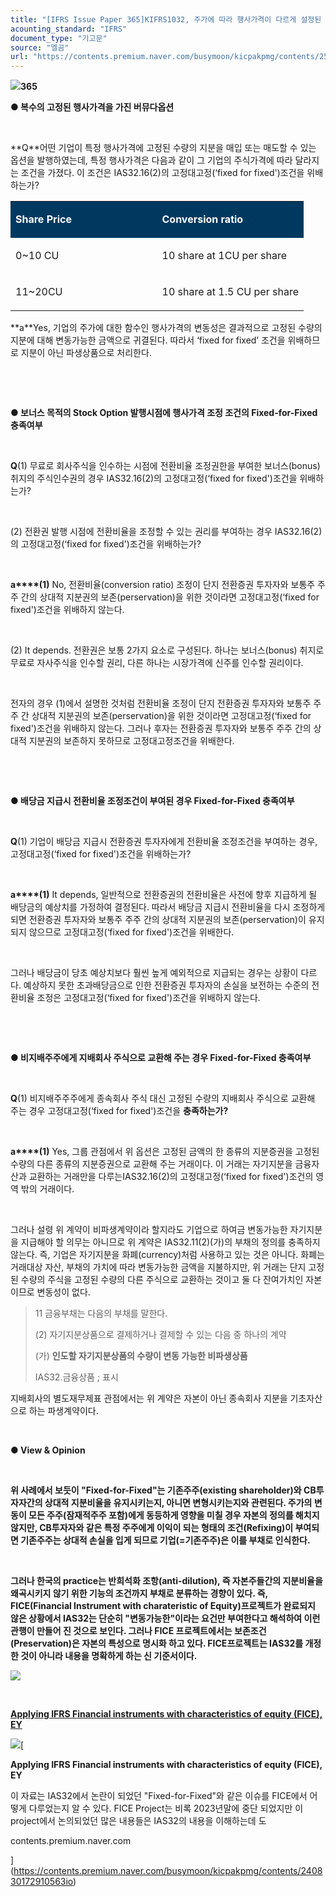 ```yaml
---
title: "[IFRS Issue Paper 365]KIFRS1032, 주가에 따라 행사가격이 다르게 설정된 전환조건 등"
acounting_standard: "IFRS"
document_type: "기고문"
source: "엘곰"
url: "https://contents.premium.naver.com/busymoon/kicpakpmg/contents/250206171142903qn"
---
```

![](https://n2.news.naver.com/l.gif?type=content)**365**

**● 복수의 고정된 행사가격을 가진 버뮤다옵션**

**​**

**Q​**어떤 기업이 특정 행사가격에 고정된 수량의 지분을 매입 또는 매도할 수 있는 옵션을 발행하였는데, 특정 행사가격은 다음과 같이 그 기업의 주식가격에 따라 달라지는 조건을 가졌다. 이 조건은 IAS32.16(2)의 고정대고정(‘fixed for fixed')조건을 위배하는가?

<table style=""><tbody><tr><td colspan="1" rowspan="1" style="width: 50.0%; height: 43.0px;  background-color: #003960;"><div><p style=""><span style="color:#ffffff;"><b>Share Price</b></span></p></div></td><td colspan="1" rowspan="1" style="width: 50.0%; height: 43.0px;  background-color: #003960;"><div><p style=""><span style="color:#ffffff;"><b>Conversion ratio</b></span></p></div></td></tr><tr><td colspan="1" rowspan="1" style="width: 50.0%; height: 43.0px;  "><div><p style=""><span style="">0~10 CU</span></p></div></td><td colspan="1" rowspan="1" style="width: 50.0%; height: 43.0px;  "><div><p style=""><span style="">10 share at 1CU per share</span></p></div></td></tr><tr><td colspan="1" rowspan="1" style="width: 50.0%; height: 43.0px;  "><div><p style=""><span style="">11~20CU</span></p></div></td><td colspan="1" rowspan="1" style="width: 50.0%; height: 43.0px;  "><div><p style=""><span style="">10 share at 1.5 CU per share</span></p></div></td></tr></tbody></table>

**a​**Yes, 기업의 주가에 대한 함수인 행사가격의 변동성은 결과적으로 고정된 수량의 지분에 대해 변동가능한 금액으로 귀결된다. 따라서 ‘fixed for fixed’ 조건을 위배하므로 지분이 아닌 파생상품으로 처리한다.

​

​

**● 보너스 목적의 Stock Option 발행시점에 행사가격 조정 조건의 Fixed-for-Fixed 충족여부**

**​**

**Q​**(1) 무료로 회사주식을 인수하는 시점에 전환비율 조정권한을 부여한 보너스(bonus) 취지의 주식인수권의 경우 IAS32.16(2)의 고정대고정(‘fixed for fixed')조건을 위배하는가?

​

(2) 전환권 발행 시점에 전환비율을 조정할 수 있는 권리를 부여하는 경우 IAS32.16(2)의 고정대고정(‘fixed for fixed')조건을 위배하는가?

​

**a​****(1)** No, 전환비율(conversion ratio) 조정이 단지 전환증권 투자자와 보통주 주주 간의 상대적 지분권의 보존(perservation)을 위한 것이라면 고정대고정(‘fixed for fixed')조건을 위배하지 않는다.

​

(2) It depends. 전환권은 보통 2가지 요소로 구성된다. 하나는 보너스(bonus) 취지로 무료로 자사주식을 인수할 권리, 다른 하나는 시장가격에 신주를 인수할 권리이다.

​

전자의 경우 (1)에서 설명한 것처럼 전환비율 조정이 단지 전환증권 투자자와 보통주 주주 간 상대적 지분권의 보존(perservation)을 위한 것이라면 고정대고정(‘fixed for fixed')조건을 위배하지 않는다. 그러나 후자는 전환증권 투자자와 보통주 주주 간의 상대적 지분권의 보존하지 못하므로 고정대고정조건을 위배한다.

​

​

**● 배당금 지급시 전환비율 조정조건이 부여된 경우 Fixed-for-Fixed 충족여부**

**​**

**Q​**(1) 기업이 배당금 지급시 전환증권 투자자에게 전환비율 조정조건을 부여하는 경우, 고정대고정(‘fixed for fixed')조건을 위배하는가?

​

**a​****(1)** It depends, 일반적으로 전환증권의 전환비율은 사전에 향후 지급하게 될 배당금의 예상치를 가정하여 결정된다. 따라서 배당금 지급시 전환비율을 다시 조정하게 되면 전환증권 투자자와 보통주 주주 간의 상대적 지분권의 보존(perservation)이 유지되지 않으므로 고정대고정(‘fixed for fixed')조건을 위배한다.

​

그러나 배당금이 당초 예상치보다 훨씬 높게 예외적으로 지급되는 경우는 상황이 다르다. 예상하지 못한 초과배당금으로 인한 전환증권 투자자의 손실을 보전하는 수준의 전환비율 조정은 고정대고정(‘fixed for fixed')조건을 위배하지 않는다.

**​**

**​**

**● 비지배주주에게 지배회사 주식으로 교환해 주는 경우 Fixed-for-Fixed 충족여부**

**​**

**Q​**(1) 비지배주주주에게 종속회사 주식 대신 고정된 수량의 지배회사 주식으로 교환해 주는 경우 고정대고정(‘fixed for fixed')조건을 **충족하는가?**

​

**a​****(1)** Yes, 그룹 관점에서 위 옵션은 고정된 금액의 한 종류의 지분증권을 고정된 수량의 다른 종류의 지분증권으로 교환해 주는 거래이다. 이 거래는 자기지분을 금융자산과 교환하는 거래만을 다루는IAS32.16(2)의 고정대고정(‘fixed for fixed')조건의 영역 밖의 거래이다.

​

그러나 설령 위 계약이 비파생계약이라 할지라도 기업으로 하여금 변동가능한 자기지분을 지급해야 할 의무는 아니므로 위 계약은 IAS32.11(2)(가)의 부채의 정의를 충족하지 않는다. 즉, 기업은 자기지분을 화폐(currency)처럼 사용하고 있는 것은 아니다. 화폐는 거래대상 자산, 부채의 가치에 따라 변동가능한 금액을 지불하지만, 위 거래는 단지 고정된 수량의 주식을 고정된 수량의 다른 주식으로 교환하는 것이고 둘 다 잔여가치인 자본이므로 변동성이 없다.

> 11 금융부채는 다음의 부채를 말한다.
> 
> (2) 자기지분상품으로 결제하거나 결제할 수 있는 다음 중 하나의 계약
> 
> (가) **인도할 자기지분상품의 수량이 변동 가능한 비파생상품**
> 
> IAS32.금융상품 ; 표시

지배회사의 별도재무제표 관점에서는 위 계약은 자본이 아닌 종속회사 지분을 기초자산으로 하는 파생계약이다.

​

**● View & Opinion**

**​**

**위 사례에서 보듯이 "Fixed-for-Fixed"는 기존주주(existing shareholder)와 CB투자자간의 상대적 지분비율을 유지시키는지, 아니면 변형시키는지와 관련된다. 주가의 변동이 모든 주주(잠재적주주 포함)에게 동등하게 영향을 미칠 경우 자본의 정의를 해치지 않지만, CB투자자와 같은 특정 주주에게 이익이 되는 형태의 조건(Refixing)이 부여되면 기존주주는 상대적 손실을 입게 되므로 기업(=기존주주)은 이를 부채로 인식한다.**

**​**

**그러나 한국의 practice는 반희석화 조항(anti-dilution), 즉 자본주들간의 지분비율을 왜곡시키지 않기 위한 기능의 조건까지 부채로 분류하는 경향이 있다. 즉, FICE(Financial Instrument with charateristic of Equity)프로젝트가 완료되지 않은 상황에서 IAS32는 단순히 "변동가능한"이라는 요건만 부여한다고 해석하여 이런 관행이 만들어 진 것으로 보인다. 그러나 FICE 프로젝트에서는 보존조건(Preservation)은 자본의 특성으로 명시화 하고 있다. FICE프로젝트는 IAS32를 개정한 것이 아니라 내용을 명확하게 하는 신 기준서이다.**

![](https://scs-phinf.pstatic.net/MjAyNTAyMDZfMjA2/MDAxNzM4ODI5NjY0NDE4.i-z3m1Mmcm8M9FoDMJzDBU0V59rz9qdl80DHTYAEygUg.4bD_mkVLJvYBFgTRgaajlduK6tKTKk5cQON9aejjQDog.PNG/image.png?type=w800)

**​**

[**Applying IFRS Financial instruments with characteristics of equity (FICE), EY**](https://contents.premium.naver.com/busymoon/kicpakpmg/contents/240830172910563io)

[![](https://dthumb-phinf.pstatic.net/?src=%22https%3A%2F%2Fscs-phinf.pstatic.net%2FMjAyNDA4MzBfMjU1%2FMDAxNzI1MDA2NDg0NDMx.hwPOhhLjtJU-B6fpr4Vmw54vTsWAlqOncW11uCXFnKgg.wmVQVP3o0uMH0uPbo0wuRsHjvQoiTar4mRfrILPjCVog.PNG%2F20240830_172720.png%3Ftype%3Dw800%22&type=ff500_300)](https://contents.premium.naver.com/busymoon/kicpakpmg/contents/240830172910563io)[

**Applying IFRS Financial instruments with characteristics of equity (FICE), EY**

이 자료는 IAS32에서 논란이 되었던 "Fixed-for-Fixed"와 같은 이슈를 FICE에서 어떻게 다루었는지 알 수 있다. FICE Project는 비록 2023년말에 중단 되었지만 이 project에서 논의되었던 많은 내용들은 IAS32의 내용을 이해하는데 도

contents.premium.naver.com

](https://contents.premium.naver.com/busymoon/kicpakpmg/contents/240830172910563io)

**​**